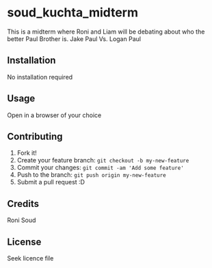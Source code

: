 # soud_kuchta_midterm
This is a midterm where Roni and Liam will be debating about who the better Paul Brother is. Jake Paul Vs. Logan Paul

## Installation
No installation required

## Usage
Open in a browser of your choice

## Contributing
1. Fork it!
2. Create your feature branch: `git checkout -b my-new-feature`
3. Commit your changes: `git commit -am 'Add some feature'`
4. Push to the branch: `git push origin my-new-feature`
5. Submit a pull request :D

## Credits
Roni Soud

## License
Seek licence file
